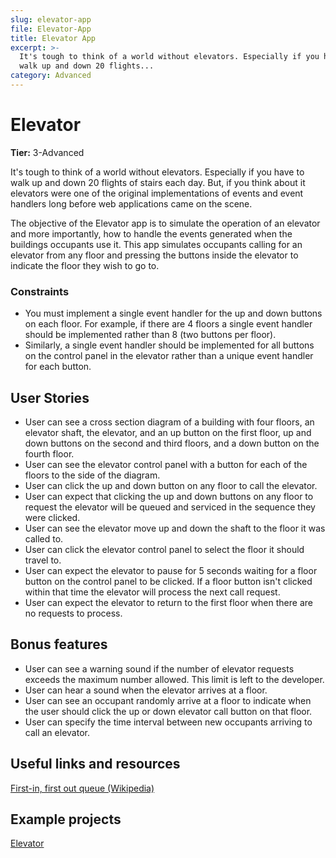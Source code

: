 ```yaml
---
slug: elevator-app
file: Elevator-App
title: Elevator App
excerpt: >-
  It's tough to think of a world without elevators. Especially if you have to
  walk up and down 20 flights...
category: Advanced
---
```

# Elevator

**Tier:** 3-Advanced

It's tough to think of a world without elevators. Especially if you have to
walk up and down 20 flights of stairs each day. But, if you think about it 
elevators were one of the original implementations of events and event handlers
long before web applications came on the scene.

The objective of the Elevator app is to simulate the operation of an elevator
and more importantly, how to handle the events generated when the buildings
occupants use it. This app simulates occupants calling for an elevator from
any floor and pressing the buttons inside the elevator to indicate the floor
they wish to go to. 

### Constraints

- You must implement a single event handler for the up and down buttons on
each floor. For example, if there are 4 floors a single event handler should
be implemented rather than 8 (two buttons per floor).
- Similarly, a single event handler should be implemented for all buttons on
the control panel in the elevator rather than a unique event handler for each
button.

## User Stories

* User can see a cross section diagram of a building with four floors,
an elevator shaft, the elevator, and an up button on the first floor, up and 
down buttons on the second and third floors, and a down button on the fourth
floor.
* User can see the elevator control panel with a button for each of the
floors to the side of the diagram.
* User can click the up and down button on any floor to call the 
elevator.
* User can expect that clicking the up and down buttons on any floor
to request the elevator will be queued and serviced in the sequence they were
clicked.
* User can see the elevator move up and down the shaft to the floor it
was called to.
* User can click the elevator control panel to select the floor it
should travel to.
* User can expect the elevator to pause for 5 seconds waiting for a
floor button on the control panel to be clicked. If a floor button isn't
clicked within that time the elevator will process the next call request.
* User can expect the elevator to return to the first floor when there
are no requests to process.

## Bonus features

* User can see a warning sound if the number of elevator requests
exceeds the maximum number allowed. This limit is left to the developer.
* User can hear a sound when the elevator arrives at a floor.
* User can see an occupant randomly arrive at a floor to indicate when
the user should click the up or down elevator call button on that floor.
* User can specify the time interval between new occupants arriving to
call an elevator.

## Useful links and resources

[First-in, first out queue (Wikipedia)](https://en.wikipedia.org/wiki/FIFO_(computing_and_electronics))

## Example projects

[Elevator](https://codepen.io/nibalAn/pen/prWdjq)
